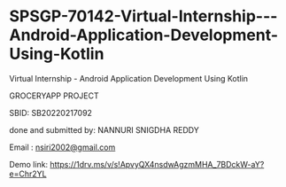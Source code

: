 # SPSGP-70142-Virtual-Internship---Android-Application-Development-Using-Kotlin
Virtual Internship - Android Application Development Using Kotlin

GROCERYAPP PROJECT

SBID: SB20220217092

done and submitted by: NANNURI SNIGDHA REDDY

Email : nsiri2002@gmail.com

Demo link: https://1drv.ms/v/s!ApvyQX4nsdwAgzmMHA_7BDckW-aY?e=Chr2YL
